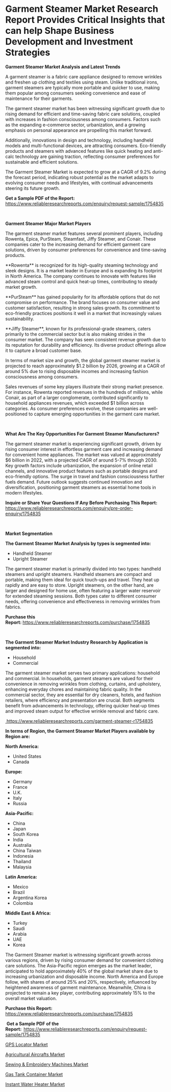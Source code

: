<p><h1>Garment Steamer Market Research Report Provides Critical Insights that can help Shape Business Development and Investment Strategies</h1></p><p><strong>Garment Steamer Market Analysis and Latest Trends</strong></p>
<p><p>A garment steamer is a fabric care appliance designed to remove wrinkles and freshen up clothing and textiles using steam. Unlike traditional irons, garment steamers are typically more portable and quicker to use, making them popular among consumers seeking convenience and ease of maintenance for their garments. </p><p>The garment steamer market has been witnessing significant growth due to rising demand for efficient and time-saving fabric care solutions, coupled with increases in fashion consciousness among consumers. Factors such as the expanding e-commerce sector, urbanization, and a growing emphasis on personal appearance are propelling this market forward. </p><p>Additionally, innovations in design and technology, including handheld models and multi-functional devices, are attracting consumers. Eco-friendly products and steamers with advanced features like quick heating and anti-calc technology are gaining traction, reflecting consumer preferences for sustainable and efficient solutions. </p><p>The Garment Steamer Market is expected to grow at a CAGR of 9.2% during the forecast period, indicating robust potential as the market adapts to evolving consumer needs and lifestyles, with continual advancements steering its future growth.</p></p>
<p><strong>Get a Sample PDF of the Report:&nbsp;</strong> <a href="https://www.reliableresearchreports.com/enquiry/request-sample/1754835?utm_campaign=24&utm_medium=2&utm_source=Github&utm_content=ia&utm_term=19022025&utm_id=garment-steamer">https://www.reliableresearchreports.com/enquiry/request-sample/1754835</a></p>
<p>&nbsp;</p>
<p><strong>Garment Steamer Major Market Players</strong></p>
<p><p>The garment steamer market features several prominent players, including Rowenta, Epica, PurSteam, Steamfast, Jiffy Steamer, and Conair. These companies cater to the increasing demand for efficient garment care solutions, driven by consumer preferences for convenience and time-saving products.</p><p>**Rowenta** is recognized for its high-quality steaming technology and sleek designs. It is a market leader in Europe and is expanding its footprint in North America. The company continues to innovate with features like advanced steam control and quick heat-up times, contributing to steady market growth.</p><p>**PurSteam** has gained popularity for its affordable options that do not compromise on performance. The brand focuses on consumer value and customer satisfaction, resulting in strong sales growth. Its commitment to eco-friendly practices positions it well in a market that increasingly values sustainability.</p><p>**Jiffy Steamer**, known for its professional-grade steamers, caters primarily to the commercial sector but is also making strides in the consumer market. The company has seen consistent revenue growth due to its reputation for durability and efficiency. Its diverse product offerings allow it to capture a broad customer base.</p><p>In terms of market size and growth, the global garment steamer market is projected to reach approximately $1.2 billion by 2026, growing at a CAGR of around 5% due to rising disposable incomes and increasing fashion consciousness among consumers.</p><p>Sales revenues of some key players illustrate their strong market presence. For instance, Rowenta reported revenues in the hundreds of millions, while Conair, as part of a larger conglomerate, contributed significantly to household appliances revenues, which exceeded $1 billion across categories. As consumer preferences evolve, these companies are well-positioned to capture emerging opportunities in the garment care market.</p></p>
<p>&nbsp;</p>
<p><strong>What Are The Key Opportunities For Garment Steamer Manufacturers?</strong></p>
<p><p>The garment steamer market is experiencing significant growth, driven by rising consumer interest in effortless garment care and increasing demand for convenient home appliances. The market was valued at approximately $6 billion in 2022, with a projected CAGR of around 5-7% through 2030. Key growth factors include urbanization, the expansion of online retail channels, and innovative product features such as portable designs and eco-friendly options. The surge in travel and fashion consciousness further fuels demand. Future outlook suggests continued innovation and diversification, positioning garment steamers as essential home tools in modern lifestyles.</p></p>
<p><strong>Inquire or Share Your Questions If Any Before Purchasing This Report:</strong> <a href="https://www.reliableresearchreports.com/enquiry/pre-order-enquiry/1754835?utm_campaign=24&utm_medium=2&utm_source=Github&utm_content=ia&utm_term=19022025&utm_id=garment-steamer">https://www.reliableresearchreports.com/enquiry/pre-order-enquiry/1754835</a></p>
<p>&nbsp;</p>
<p><strong>Market Segmentation</strong></p>
<p><strong>The Garment Steamer Market Analysis by types is segmented into:</strong></p>
<p><ul><li>Handheld Steamer</li><li>Upright Steamer</li></ul></p>
<p><p>The garment steamer market is primarily divided into two types: handheld steamers and upright steamers. Handheld steamers are compact and portable, making them ideal for quick touch-ups and travel. They heat up rapidly and are easy to store. Upright steamers, on the other hand, are larger and designed for home use, often featuring a larger water reservoir for extended steaming sessions. Both types cater to different consumer needs, offering convenience and effectiveness in removing wrinkles from fabrics.</p></p>
<p><strong>Purchase this Report:&nbsp;</strong><a href="https://www.reliableresearchreports.com/purchase/1754835?utm_campaign=24&utm_medium=2&utm_source=Github&utm_content=ia&utm_term=19022025&utm_id=garment-steamer">https://www.reliableresearchreports.com/purchase/1754835</a></p>
<p>&nbsp;</p>
<p><strong>The Garment Steamer Market Industry Research by Application is segmented into:</strong></p>
<p><ul><li>Household</li><li>Commercial</li></ul></p>
<p><p>The garment steamer market serves two primary applications: household and commercial. In households, garment steamers are valued for their convenience in removing wrinkles from clothing, curtains, and upholstery, enhancing everyday chores and maintaining fabric quality. In the commercial sector, they are essential for dry cleaners, hotels, and fashion retailers, where efficiency and presentation are crucial. Both segments benefit from advancements in technology, offering quicker heat-up times and improved steam output for effective wrinkle removal and fabric care.</p></p>
<p><a href="https://www.reliableresearchreports.com/garment-steamer-r1754835?utm_campaign=24&utm_medium=2&utm_source=Github&utm_content=ia&utm_term=19022025&utm_id=garment-steamer">&nbsp;https://www.reliableresearchreports.com/garment-steamer-r1754835</a></p>
<p><strong>In terms of Region, the Garment Steamer Market Players available by Region are:</strong></p>
<p>
    <p> <strong> North America: </strong>
        <ul>
            <li>United States</li>
            <li>Canada</li>
        </ul>
        </p> 
    <p> <strong> Europe: </strong>
        <ul>
            <li>Germany</li>
            <li>France</li>
            <li>U.K.</li>
            <li>Italy</li>
            <li>Russia</li>
        </ul>
        </p> 
    <p> <strong> Asia-Pacific: </strong>
        <ul>
            <li>China</li>
            <li>Japan</li>
            <li>South Korea</li>
            <li>India</li>
            <li>Australia</li>
            <li>China Taiwan</li>
            <li>Indonesia</li>
            <li>Thailand</li>
            <li>Malaysia</li>
        </ul>
        </p> 
    <p> <strong> Latin America: </strong>
        <ul>
            <li>Mexico</li>
            <li>Brazil</li>
            <li>Argentina Korea</li>
            <li>Colombia</li>
        </ul>
        </p> 
    <p> <strong> Middle East & Africa: </strong>
        <ul>
            <li>Turkey</li>
            <li>Saudi</li>
            <li>Arabia</li>
            <li>UAE</li>
            <li>Korea</li>
        </ul>
    </p>
    </p>
<p><p>The Garment Steamer market is witnessing significant growth across various regions, driven by rising consumer demand for convenient clothing care solutions. The Asia-Pacific region emerges as the market leader, anticipated to hold approximately 40% of the global market share due to increasing urbanization and disposable income. North America and Europe follow, with shares of around 25% and 20%, respectively, influenced by heightened awareness of garment maintenance. Meanwhile, China is projected to remain a key player, contributing approximately 15% to the overall market valuation.</p></p>
<p><strong>Purchase this Report: </strong><a href="https://www.reliableresearchreports.com/purchase/1754835?utm_campaign=24&utm_medium=2&utm_source=Github&utm_content=ia&utm_term=19022025&utm_id=garment-steamer">https://www.reliableresearchreports.com/purchase/1754835</a></p>
<p>&nbsp;<strong>Get a Sample PDF of the Report:&nbsp;&nbsp;</strong><a href="https://www.reliableresearchreports.com/enquiry/request-sample/1754835?utm_campaign=24&utm_medium=2&utm_source=Github&utm_content=ia&utm_term=19022025&utm_id=garment-steamer">https://www.reliableresearchreports.com/enquiry/request-sample/1754835</a></p>
<p><strong></strong></p>
<p><p><a href="https://github.com/haaszgettre6/Market-Research-Report-List-1/blob/main/gps-locator-market.md?utm_campaign=24&utm_medium=2&utm_source=Github&utm_content=ia&utm_term=19022025&utm_id=garment-steamer">GPS Locator Market</a></p><p><a href="https://github.com/deyniphytic/Market-Research-Report-List-1/blob/main/agricultural-aircrafts-market.md?utm_campaign=24&utm_medium=2&utm_source=Github&utm_content=ia&utm_term=19022025&utm_id=garment-steamer">Agricultural Aircrafts Market</a></p><p><a href="https://github.com/qetelosooya/Market-Research-Report-List-1/blob/main/sewing-embroidery-machines-market.md?utm_campaign=24&utm_medium=2&utm_source=Github&utm_content=ia&utm_term=19022025&utm_id=garment-steamer">Sewing & Embroidery Machines Market</a></p><p><a href="https://github.com/zanoligarav/Market-Research-Report-List-1/blob/main/gas-tank-container-market.md?utm_campaign=24&utm_medium=2&utm_source=Github&utm_content=ia&utm_term=19022025&utm_id=garment-steamer">Gas Tank Container Market</a></p><p><a href="https://github.com/curinbucan9/Market-Research-Report-List-1/blob/main/instant-water-heater-market.md?utm_campaign=24&utm_medium=2&utm_source=Github&utm_content=ia&utm_term=19022025&utm_id=garment-steamer">Instant Water Heater Market</a></p></p>